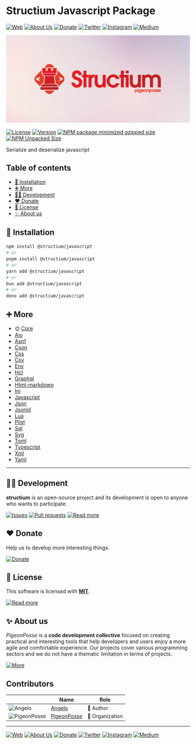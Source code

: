# Structium Javascript Package

[![Web](https://img.shields.io/badge/Web-grey?style=for-the-badge&logoColor=white)](https://pigeonposse.com)
[![About Us](https://img.shields.io/badge/About%20Us-grey?style=for-the-badge&logoColor=white)](https://pigeonposse.com?popup=about)
[![Donate](https://img.shields.io/badge/Donate-pink?style=for-the-badge&logoColor=white)](https://pigeonposse.com/?popup=donate)
[![Twitter](https://img.shields.io/badge/Twitter-black?style=for-the-badge&logoColor=white&logo=twitter)](https://twitter.com/pigeonposse_)
[![Instagram](https://img.shields.io/badge/Instagram-black?style=for-the-badge&logoColor=white&logo=instagram)](https://www.instagram.com/pigeon.posse/)
[![Medium](https://img.shields.io/badge/Medium-black?style=for-the-badge&logoColor=white&logo=medium)](https://medium.com/@pigeonposse)

[![BANNER](https://github.com/pigeonposse/structium/blob/main/docs/public/banner.png?raw=true)](https://structium.pigeonposse.com/guide/core)

[![License](https://img.shields.io/github/license/pigeonposse/structium?style=for-the-badge&color=green&logoColor=white)](/LICENSE)
[![Version](https://img.shields.io/npm/v/structium?style=for-the-badge&color=blue&label=Version)](https://www.npmjs.com/package/structium)
[![NPM package minimized gzipped size](https://img.shields.io/bundlejs/size/@structium/javascript?style=for-the-badge&color=orange&label=Minimized+size&logoColor=white)](https://www.npmjs.com/package/@structium/javascript)
[![NPM Unpacked Size](https://img.shields.io/npm/unpacked-size/@structium/javascript/0.0.3?style=for-the-badge&color=orange&logoColor=white)](https://www.npmjs.com/package/@structium/javascript)

Serialize and deserialize javascript

## Table of contents

- [🔑 Installation](#-installation)
- [➕ More](#-more)
- [👨‍💻 Development](#-development)
- [❤️ Donate](#-donate)
- [📜 License](#-license)
- [✨ About us](#-about-us)




## 🔑 Installation

```bash 
npm install @structium/javascript
# or
pnpm install @structium/javascript
# or
yarn add @structium/javascript
# or
bun add @structium/javascript
# or
deno add @structium/javascript
```

## ➕ More

- 🌞 [Core](https://structium.pigeonposse.com/guide/core)
- [Aio](https://structium.pigeonposse.com/guide/aio)
- [Asn1](https://structium.pigeonposse.com/guide/asn1)
- [Cson](https://structium.pigeonposse.com/guide/cson)
- [Css](https://structium.pigeonposse.com/guide/css)
- [Csv](https://structium.pigeonposse.com/guide/csv)
- [Env](https://structium.pigeonposse.com/guide/env)
- [Hcl](https://structium.pigeonposse.com/guide/hcl)
- [Graphql](https://structium.pigeonposse.com/guide/graphql)
- [Html-markdown](https://structium.pigeonposse.com/guide/html-markdown)
- [Ini](https://structium.pigeonposse.com/guide/ini)
- [Javascript](https://structium.pigeonposse.com/guide/javascript)
- [Json](https://structium.pigeonposse.com/guide/json)
- [Jsonld](https://structium.pigeonposse.com/guide/jsonld)
- [Lua](https://structium.pigeonposse.com/guide/lua)
- [Plist](https://structium.pigeonposse.com/guide/plist)
- [Sql](https://structium.pigeonposse.com/guide/sql)
- [Svg](https://structium.pigeonposse.com/guide/svg)
- [Toml](https://structium.pigeonposse.com/guide/toml)
- [Typescript](https://structium.pigeonposse.com/guide/typescript)
- [Xml](https://structium.pigeonposse.com/guide/xml)
- [Yaml](https://structium.pigeonposse.com/guide/yaml)


---

## 👨‍💻 Development

__structium__ is an open-source project and its development is open to anyone who wants to participate.

[![Issues](https://img.shields.io/badge/Issues-grey?style=for-the-badge)](https://github.com/pigeonposse/structium/issues)
[![Pull requests](https://img.shields.io/badge/Pulls-grey?style=for-the-badge)](https://github.com/pigeonposse/structium/pulls)
[![Read more](https://img.shields.io/badge/Read%20more-grey?style=for-the-badge)](https://structium.pigeonposse.com)

## ❤️ Donate

Help us to develop more interesting things.

[![Donate](https://img.shields.io/badge/Donate-grey?style=for-the-badge)](https://pigeonposse.com/?popup=donate)

## 📜 License

This software is licensed with __[MIT]({{const.pkg.extra.licenseURL}})__.

[![Read more](https://img.shields.io/badge/Read-more-grey?style=for-the-badge)]({{const.pkg.extra.licenseURL}})

## ✨ About us

*PigeonPosse* is a __code development collective__ focused on creating practical and interesting tools that help developers and users enjoy a more agile and comfortable experience. Our projects cover various programming sectors and we do not have a thematic limitation in terms of projects.

[![More](https://img.shields.io/badge/Read-more-grey?style=for-the-badge)](https://github.com/pigeonposse)


## Contributors

|   | Name | Role |
| ----- | ---- | ---- |
| ![Angelo](https://github.com/angelespejo.png?size=72) | [Angelo](https://github.com/angelespejo) | 👑 Author |
| ![PigeonPosse](https://github.com/pigeonposse.png?size=72) | [PigeonPosse](https://github.com/pigeonposse) | 🏢 Organization |

---

[![Web](https://img.shields.io/badge/Web-grey?style=for-the-badge&logoColor=white)](https://pigeonposse.com)
[![About Us](https://img.shields.io/badge/About%20Us-grey?style=for-the-badge&logoColor=white)](https://pigeonposse.com?popup=about)
[![Donate](https://img.shields.io/badge/Donate-pink?style=for-the-badge&logoColor=white)](https://pigeonposse.com/?popup=donate)
[![Twitter](https://img.shields.io/badge/Twitter-black?style=for-the-badge&logoColor=white&logo=twitter)](https://twitter.com/pigeonposse_)
[![Instagram](https://img.shields.io/badge/Instagram-black?style=for-the-badge&logoColor=white&logo=instagram)](https://www.instagram.com/pigeon.posse/)
[![Medium](https://img.shields.io/badge/Medium-black?style=for-the-badge&logoColor=white&logo=medium)](https://medium.com/@pigeonposse)

<!--

██████╗ ██╗ ██████╗ ███████╗ ██████╗ ███╗   ██╗██████╗  ██████╗ ███████╗███████╗███████╗
██╔══██╗██║██╔════╝ ██╔════╝██╔═══██╗████╗  ██║██╔══██╗██╔═══██╗██╔════╝██╔════╝██╔════╝
██████╔╝██║██║  ███╗█████╗  ██║   ██║██╔██╗ ██║██████╔╝██║   ██║███████╗███████╗█████╗  
██╔═══╝ ██║██║   ██║██╔══╝  ██║   ██║██║╚██╗██║██╔═══╝ ██║   ██║╚════██║╚════██║██╔══╝  
██║     ██║╚██████╔╝███████╗╚██████╔╝██║ ╚████║██║     ╚██████╔╝███████║███████║███████╗
╚═╝     ╚═╝ ╚═════╝ ╚══════╝ ╚═════╝ ╚═╝  ╚═══╝╚═╝      ╚═════╝ ╚══════╝╚══════╝╚══════╝
█████╗█████╗█████╗█████╗█████╗█████╗█████╗█████╗█████╗                                  
╚════╝╚════╝╚════╝╚════╝╚════╝╚════╝╚════╝╚════╝╚════╝                                  
███████╗████████╗██████╗ ██╗   ██╗ ██████╗████████╗██╗██╗   ██╗███╗   ███╗              
██╔════╝╚══██╔══╝██╔══██╗██║   ██║██╔════╝╚══██╔══╝██║██║   ██║████╗ ████║              
███████╗   ██║   ██████╔╝██║   ██║██║        ██║   ██║██║   ██║██╔████╔██║              
╚════██║   ██║   ██╔══██╗██║   ██║██║        ██║   ██║██║   ██║██║╚██╔╝██║              
███████║   ██║   ██║  ██║╚██████╔╝╚██████╗   ██║   ██║╚██████╔╝██║ ╚═╝ ██║              
╚══════╝   ╚═╝   ╚═╝  ╚═╝ ╚═════╝  ╚═════╝   ╚═╝   ╚═╝ ╚═════╝ ╚═╝     ╚═╝              

- Author: [Angelo](https://github.com/angelespejo)



-->

